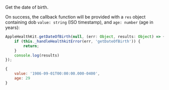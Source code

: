 Get the date of birth.

On success, the callback function will be provided with a `res` object containing dob `value: string` (ISO timestamp), and `age: number` (age in years):
```javascript
AppleHealthKit.getDateOfBirth(null, (err: Object, results: Object) => {
    if (this._handleHealthkitError(err, 'getDateOfBirth')) {
        return;
    }
    console.log(results)
});
```

```javascript
{
	value: '1986-09-01T00:00:00.000-0400',
	age: 29
}
```